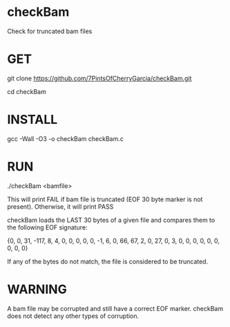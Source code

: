 # checkBam
Check for truncated bam files

# GET
git clone https://github.com/7PintsOfCherryGarcia/checkBam.git

cd checkBam

# INSTALL
gcc -Wall -O3 -o checkBam checkBam.c

# RUN
./checkBam \<bamfile\>

This will print FAIL if bam file is truncated (EOF 30 byte marker is not present).
Otherwise, it will print PASS

checkBam loads the LAST 30 bytes of a given file and compares them to the following EOF signature:

{0, 0, 31, -117, 8, 4, 0, 0, 0, 0, 0, -1, 6, 0, 66, 67, 2, 0, 27, 0, 3, 0, 0, 0, 0, 0, 0, 0, 0, 0}

If any of the bytes do not match, the file is considered to be truncated.

# WARNING

A bam file may be corrupted and still have a correct EOF marker. checkBam does not detect any other types of corruption. 
